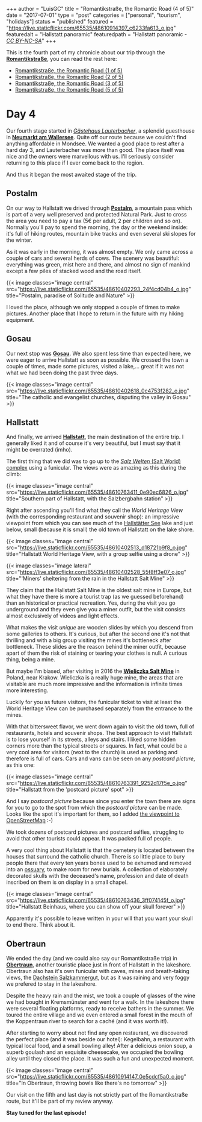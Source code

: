 +++
author = "LuisGC"
title = "Romantikstraße, the Romantic Road (4 of 5)"
date = "2017-07-01"
type = "post"
categories = ["personal", "tourism", "holidays"]
status = "published"
featured = "https://live.staticflickr.com/65535/48610914397_c6233fa613_o.jpg"
featuredalt = "Hallstatt panoramic"
featuredpath = "Hallstatt panoramic - <a href='http://creativecommons.org/licenses/by-nc-sa/3.0/'><i>CC BY-NC-SA</i></a>"
+++

This is the fourth part of my chronicle about our trip through the [**Romantikstraße**](http://www.romantikstrasse.at/es/), you can read the rest here:

* [Romantikstraße, the Romantic Road (1 of 5)](/blog/2017/05/romantikstrasse-the-romantic-road_1/)
* [Romantikstraße, the Romantic Road (2 of 5)](/blog/2017/06/romantikstrasse-the-romantic-road_2/)
* [Romantikstraße, the Romantic Road (3 of 5)](/blog/2017/06/romantikstrasse-the-romantic-road_3/)
* [Romantikstraße, the Romantic Road (5 of 5)](/blog/2017/07/romantikstrasse-the-romantic-road_5/)

# Day 4

Our fourth stage started in [_Gästehaus Lauterbacher_](http://www.lauterbacher.at/), a splendid guesthouse in [**Neumarkt am Wallersee**](https://en.wikipedia.org/wiki/Neumarkt_am_Wallersee). Quite off our route because we couldn't find anything affordable in Mondsee. We wanted a good place to rest after a hard day 3, and Lauterbacher was more than good. The place itself was nice and the owners were marvellous with us. I'll seriously consider returning to this place if I ever come back to the region.

And thus it began the most awaited stage of the trip.

## Postalm

On our way to Hallstatt we drived through [**Postalm**](https://www.postalm.at/), a mountain pass which is part of a very well preserved and protected Natural Park. Just to cross the area you need to pay a tax (5€ per adult, 2 per children and so on). Normally you'll pay to spend the morning, the day or the weekend inside: it's full of hiking routes, mountain bike tracks and even several ski slopes for the winter.

As it was early in the morning, it was almost empty. We only came across a couple of cars and several herds of cows. The scenery was beautiful: everything was green, mist here and there, and almost no sign of mankind except a few piles of stacked wood and the road itself.

{{< image classes="image central" src="https://live.staticflickr.com/65535/48610402293_24f4cd04b4_o.jpg" title="Postalm, paradise of Solitude and Nature" >}}

I loved the place, although we only stopped a couple of times to make pictures. Another place that I hope to return in the future with my hiking equipment.

## Gosau

Our next stop was [**Gosau**](https://en.wikipedia.org/wiki/Gosau). We also spent less time than expected here, we were eager to arrive Hallstatt as soon as possible. We crossed the town a couple of times, made some pictures, visited a lake,... great if it was not what we had been doing the past three days.

{{< image classes="image central" src="https://live.staticflickr.com/65535/48610402618_0c4753f282_o.jpg" title="The catholic and evangelist churches, disputing the valley in Gosau" >}}

## Hallstatt

And finally, we arrived [**Hallstatt**](https://en.wikipedia.org/wiki/Hallstatt), the main destination of the entire trip. I generally liked it and of course it's very beautiful, but I must say that it might be overrated (imho).

The first thing that we did was to go up to the [_Salz Welten_ (Salt World) complex](https://www.salzwelten.at/en/home/) using a funicular. The views were as amazing as this during the climb:

{{< image classes="image central" src="https://live.staticflickr.com/65535/48610763411_0e90ec6826_o.jpg" title="Southern part of Hallstatt, with the Salzbergbahn station" >}}

Right after ascending you'll find what they call the <i>World Heritage View</i> (with the corresponding restaurant and souvenir shop): an impressive viewpoint from which you can see much of the [Hallstätter See](https://en.wikipedia.org/wiki/Hallst%C3%A4tter_See) lake and just below, small (because it is small) the old town of Hallstatt on the lake shore.

{{< image classes="image central" src="https://live.staticflickr.com/65535/48610402513_d18721b9f8_o.jpg" title="Hallstatt World Heritage View, with a group selfie using a drone" >}}

{{< image classes="image lateral" src="https://live.staticflickr.com/65535/48610402528_55f8ff3e07_o.jpg" title="'Miners' sheltering from the rain in the Hallstatt Salt Mine" >}}

They claim that the Hallstatt Salt Mine is the oldest salt mine in Europe, but what they have there is more a tourist trap (as we guessed beforehand) than an historical or practical recreation. Yes, during the visit you go underground and they even give you a miner outfit, but the visit consists almost exclusively of videos and light effects.

What makes the visit _unique_ are wooden slides by which you descend from some galleries to others. It's curious, but after the second one it's not that thrilling and with a big group visiting the mines it's bottleneck after bottleneck. These slides are the reason behind the miner outfit, because apart of them the risk of staining or tearing your clothes is null. A curious thing, being a mine.

But maybe I'm biased, after visiting in 2016 the [**Wieliczka Salt Mine**](https://en.wikipedia.org/wiki/Wieliczka_Salt_Mine) in Poland, near Krakow. Wieliczka is a really huge mine, the areas that are visitable are much more impressive and the information is infinite times more interesting.

Luckily for you as future visitors, the funicular ticket to visit at least the World Heritage View can be purchased separately from the entrance to the mines.

With that bittersweet flavor, we went down again to visit the old town, full of restaurants, hotels and souvenir shops. The best approach to visit Hallstatt is to lose yourself in its streets, alleys and stairs. I liked some hidden corners more than the typical streets or squares. In fact, what could be a very cool area for visitors (next to the church) is used as parking and therefore is full of cars. Cars and vans can be seen on any <i>postcard picture</i>, as this one:

{{< image classes="image central" src="https://live.staticflickr.com/65535/48610763391_9252d17f5e_o.jpg" title="Hallstatt from the 'postcard picture' spot" >}}

And I say <i>postcard picture</i> because since you enter the town there are signs for you to go to the spot from which the <i>postcard picture</i> can be made. Looks like the spot it's important for them, so I added [the viewpoint to OpenStreetMap](http://www.openstreetmap.org/node/4844412062) :-)

We took dozens of postcard pictures and postcard selfies, struggling to avoid that other tourists could appear. It was packed full of people.

A very cool thing about Hallstatt is that the cemetery is located between the houses that surround the catholic church. There is so little place to bury people there that every ten years bones used to be exhumed and removed into an [ossuary](https://en.wikipedia.org/wiki/Ossuary), to make room for new burials. A collection of elaborately decorated skulls with the deceased's name, profession and date of death inscribed on them is on display in a small chapel.

{{< image classes="image central" src="https://live.staticflickr.com/65535/48610763436_3ff074145f_o.jpg" title="Hallstatt Beinhaus, where you can show off your skull forever" >}}

Apparently it's possible to leave written in your will that you want your skull to end there. Think about it.

## Obertraun

We ended the day (and we could also say our Romantikstraße trip) in [**Obertraun**](https://en.wikipedia.org/wiki/Obertraun), another touristic place just in front of Hallstatt in the lakeshore. Obertraun also has it's own funicular with caves, mines and breath-taking views, the [Dachstein Salzkammergut](http://www.dachstein-salzkammergut.com/en/dachstein/dachstein/), but as it was raining and very foggy we prefered to stay in the lakeshore.

Despite the heavy rain and the mist, we took a couple of glasses of the wine we had bought in Kremsmünster and went for a walk. In the lakeshore there were several floating platforms, ready to receive bathers in the summer. We toured the entire village and we even entered a small forest in the mouth of the Koppentraun river to search for a caché (and it was worth it!).

After starting to worry about not find any open restaurant, we discovered the perfect place (and it was beside our hotel): Kegelbahn, a restaurant with typical local food, and a small bowling alley! After a delicious onion soup, a superb goulash and an exquisite cheesecake, we occupied the bowling alley until they closed the place. It was such a fun and unexpected moment.

{{< image classes="image central" src="https://live.staticflickr.com/65535/48610914147_0e5cdcf5a0_o.jpg" title="In Obertraun, throwing bowls like there's no tomorrow" >}}

Our visit on the fifth and last day is not strictly part of the Romantikstraße route, but it'll be part of my review anyway.

**Stay tuned for the last episode!**
